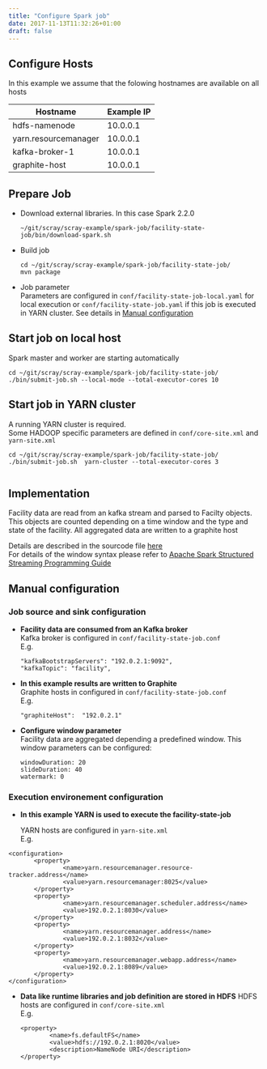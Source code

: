 ```yaml
---
title: "Configure Spark job"
date: 2017-11-13T11:32:26+01:00
draft: false 
---
```

## Configure Hosts
In this example we assume that the folowing hostnames are available on all hosts  


|Hostname|Example IP|
|---|---|
|hdfs-namenode|10.0.0.1|
|yarn.resourcemanager|10.0.0.1|
|kafka-broker-1|10.0.0.1|
|graphite-host|10.0.0.1|

## Prepare Job
   
* Download external libraries. In this case Spark 2.2.0  
 
    ```
    ~/git/scray/scray-example/spark-job/facility-state-job/bin/download-spark.sh
    ```

* Build job
    ```
    cd ~/git/scray/scray-example/spark-job/facility-state-job/
    mvn package
    ```
 
* Job parameter  
   Parameters are configured in ```conf/facility-state-job-local.yaml``` for local execution or ```conf/facility-state-job.yaml``` if this job is executed in YARN cluster.
   See details in [Manual configuration](#jobManualConf)

## Start job on local host
  Spark master and worker are starting automatically 
```
cd ~/git/scray/scray-example/spark-job/facility-state-job/
./bin/submit-job.sh --local-mode --total-executor-cores 10
```

## Start job in YARN cluster 
  A running YARN cluster is required.  
  Some HADOOP specific parameters are defined in ```conf/core-site.xml``` and ```yarn-site.xml```
```
cd ~/git/scray/scray-example/spark-job/facility-state-job/
./bin/submit-job.sh  yarn-cluster --total-executor-cores 3
    
```

## Implementation
   Facility data are read from an kafka stream and parsed to Facilty objects.
   This objects are counted depending on a time window and the type and state of the facility.
   All aggregated data are written to a graphite host

   Details are described in the sourcode file [here](https://github.com/scray/scray/blob/feature/report-example/scray-example/spark-job/facility-state-job/src/main/scala/org/scray/example/SparkSQLStreamingJob.scala)  
   For details of the window syntax please refer to [Apache Spark Structured Streaming Programming Guide](https://spark.apache.org/docs/latest/structured-streaming-programming-guide.html#window-operations-on-event-time)

<a name="jobManualConf"></a>
## Manual configuration 

### Job source and sink configuration

* **Facility data are consumed from an Kafka broker**   
    Kafka broker is configured in ```conf/facility-state-job.conf```   
    E.g.
  
    ```
    "kafkaBootstrapServers": "192.0.2.1:9092",
    "kafkaTopic": "facility",
    ```
* **In this example results are written to Graphite**  
    Graphite hosts in configured in ```conf/facility-state-job.conf```  
    E.g.

    ```
    "graphiteHost":  "192.0.2.1"
    ```
* **Configure window parameter**  
   Facility data are aggregated depending a predefined window.
   This window parameters can be configured:
   ```    
   windowDuration: 20
   slideDuration: 40
   watermark: 0
   ```    

### Execution environement configuration  

* **In this example YARN is used to execute  the facility-state-job** 

    YARN hosts are configured in ```yarn-site.xml```  
    E.g.   
 ```
<configuration>
        <property>
                <name>yarn.resourcemanager.resource-tracker.address</name>
                <value>yarn.resourcemanager:8025</value>
        </property>
        <property>
                <name>yarn.resourcemanager.scheduler.address</name>
                <value>192.0.2.1:8030</value>
        </property>
        <property>
                <name>yarn.resourcemanager.address</name>
                <value>192.0.2.1:8032</value>
        </property>
        <property>
                <name>yarn.resourcemanager.webapp.address</name>
                <value>192.0.2.1:8089</value>
        </property>
</configuration>
```

* **Data like runtime libraries and job definition are stored in HDFS** 
    HDFS hosts are configured in ```conf/core-site.xml```  
    E.g.
  ```
  <property>
          <name>fs.defaultFS</name>
          <value>hdfs://192.0.2.1:8020</value>
          <description>NameNode URI</description>
  </property>
  ```
